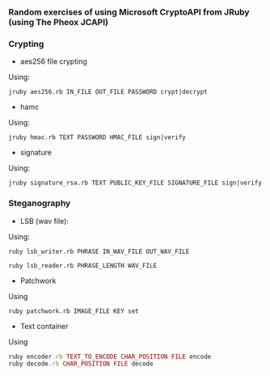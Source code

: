 ### Random exercises of using Microsoft CryptoAPI from JRuby (using The Pheox JCAPI)

### Crypting ###

* aes256 file crypting

Using:

```
jruby aes256.rb IN_FILE OUT_FILE PASSWORD crypt|decrypt
```

* hamc

Using:

```
jruby hmac.rb TEXT PASSWORD HMAC_FILE sign|verify
```

* signature

Using:

```
jruby signature_rsa.rb TEXT PUBLIC_KEY_FILE SIGNATURE_FILE sign|verify
```

### Steganography ###

* LSB (wav file):

Using:

```
ruby lsb_writer.rb PHRASE IN_WAV_FILE OUT_WAV_FILE
```

```
ruby lsb_reader.rb PHRASE_LENGTH WAV_FILE
```

* Patchwork

Using

```
ruby patchwork.rb IMAGE_FILE KEY set
```

* Text container

Using

```ruby
ruby encoder.rb TEXT_TO_ENCODE CHAR_POSITION FILE encode
ruby decode.rb CHAR_POSITION FILE decode
```
